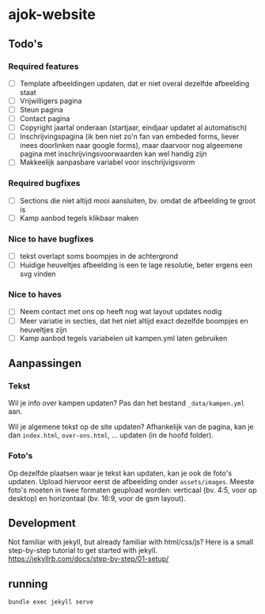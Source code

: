 # ajok-website
## Todo's
### Required features
- [ ] Template afbeeldingen updaten, dat er niet overal dezelfde afbeelding staat
- [ ] Vrijwilligers pagina
- [ ] Steun pagina
- [ ] Contact pagina
- [ ] Copyright jaartal onderaan (startjaar, eindjaar updatet al automatisch)
- [ ] Inschrijvingspagina (ik ben niet zo'n fan van embeded forms, liever inees doorlinken naar google forms), maar daarvoor nog algeemene pagina met inschrijvingsvoorwaarden kan wel handig zijn
- [ ] Makkeelijk aanpasbare variabel voor inschrijvigsvorm

### Required bugfixes
- [ ] Sections die niet altijd mooi aansluiten, bv. omdat de afbeelding te groot is
- [ ] Kamp aanbod tegels klikbaar maken

### Nice to have bugfixes
- [ ] tekst overlapt soms boompjes in  de achtergrond
- [ ] Huidige heuveltjes afbeelding is een te lage resolutie, beter ergens een svg vinden

### Nice to haves
- [ ] Neem contact met ons op heeft nog wat layout updates nodig
- [ ] Meer variatie in secties, dat het niet altijd exact dezelfde boompjes en heuveltjes zijn
- [ ] Kamp aanbod tegels variabelen uit kampen.yml laten gebruiken

## Aanpassingen

### Tekst
Wil je info over kampen updaten? Pas dan het bestand `_data/kampen.yml` aan. 

Wil je algemene tekst op de site updaten? Afhankelijk van de pagina, kan je dan `index.html`, `over-ons.html`, ... updaten (in de hoofd folder).  

### Foto's
Op dezelfde plaatsen waar je tekst kan updaten, kan je ook de foto's updaten. Upload hiervoor eerst de afbeelding onder `assets/images`. Meeste foto's moeten in twee formaten geupload worden: verticaal (bv. 4:5, voor op desktop) en horizontaal (bv. 16:9, voor de gsm layout). 

## Development
Not familiar with jekyll, but already familiar with html/css/js? Here is a small step-by-step tutorial to get started with jekyll. https://jekyllrb.com/docs/step-by-step/01-setup/

## running
```
bundle exec jekyll serve
```